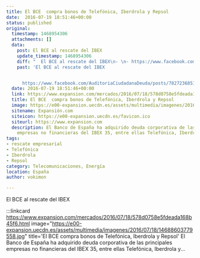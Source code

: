 ```yaml
---
title: El BCE  compra bonos de Telefónica, Iberdrola y Repsol
date:  2016-07-19 18:51:46+00:00
status: published
original:
  timestamp: 1468954306
  attachments: []
  data:
    post: El BCE al rescate del IBEX
    update_timestamp: 1468954306
    diff: "  El BCE al rescate del IBEX\n- \n- https://www.facebook.com/AuditoriaCiudadanaDeuda/posts/782723685176177"
    past: 'El BCE al rescate del IBEX


      https://www.facebook.com/AuditoriaCiudadanaDeuda/posts/782723685176177'
  date: 2016-07-19 18:51:46+00:00
  link: https://www.expansion.com/mercados/2016/07/18/578d0758e5fdeada168b45f6.html
  title: El BCE  compra bonos de Telefónica, Iberdrola y Repsol
  image: https://e00-expansion.uecdn.es/assets/multimedia/imagenes/2016/07/18/14688603779558.jpg
  sitename: Expansión.com
  siteicon: https://e00-expansion.uecdn.es/favicon.ico
  siteurl: https://www.expansion.com
  description: El Banco de España ha adquirido deuda corporativa de las principales
    empresas no financieras del IBEX 35, entre ellas Telefónica, Iberdrola y...
tags:
- rescate empresarial
- Telefónica
- Iberdrola
- Repsol
category: Telecomunicaciones, Energía
location: España
author: vokimon

---
```

El BCE al rescate del IBEX

:::linkcard https://www.expansion.com/mercados/2016/07/18/578d0758e5fdeada168b45f6.html image="https://e00-expansion.uecdn.es/assets/multimedia/imagenes/2016/07/18/14688603779558.jpg" title='El BCE  compra bonos de Telefónica, Iberdrola y Repsol'
    El Banco de España ha adquirido deuda corporativa de las principales empresas no financieras del IBEX 35, entre ellas Telefónica, Iberdrola y...

